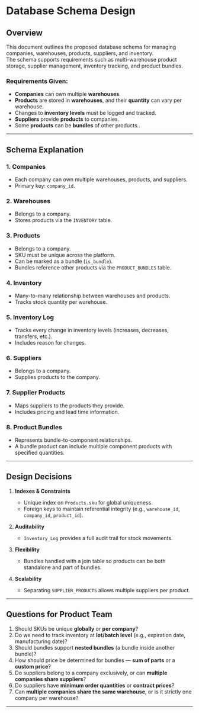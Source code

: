 # Database Schema Design

## Overview
This document outlines the proposed database schema for managing companies, warehouses, products, suppliers, and inventory.  
The schema supports requirements such as multi-warehouse product storage, supplier management, inventory tracking, and product bundles.

### Requirements Given:

* **Companies** can own multiple **warehouses**.
* **Products** are stored in **warehouses**, and their **quantity** can vary per warehouse.
* Changes to **inventory levels** must be logged and tracked.
* **Suppliers** provide **products** to companies.
* Some **products** can be **bundles** of other products..
---

## Schema Explanation

### 1. **Companies**
- Each company can own multiple warehouses, products, and suppliers.
- Primary key: `company_id`.

### 2. **Warehouses**
- Belongs to a company.
- Stores products via the `INVENTORY` table.

### 3. **Products**
- Belongs to a company.
- SKU must be unique across the platform.
- Can be marked as a bundle (`is_bundle`).
- Bundles reference other products via the `PRODUCT_BUNDLES` table.

### 4. **Inventory**
- Many-to-many relationship between warehouses and products.
- Tracks stock quantity per warehouse.

### 5. **Inventory Log**
- Tracks every change in inventory levels (increases, decreases, transfers, etc.).
- Includes reason for changes.

### 6. **Suppliers**
- Belongs to a company.
- Supplies products to the company.

### 7. **Supplier Products**
- Maps suppliers to the products they provide.
- Includes pricing and lead time information.

### 8. **Product Bundles**
- Represents bundle-to-component relationships.
- A bundle product can include multiple component products with specified quantities.

---

## Design Decisions

1. **Indexes & Constraints**
   - Unique index on `Products.sku` for global uniqueness.
   - Foreign keys to maintain referential integrity (e.g., `warehouse_id`, `company_id`, `product_id`).

2. **Auditability**
   - `Inventory_Log` provides a full audit trail for stock movements.

3. **Flexibility**
   - Bundles handled with a join table so products can be both standalone and part of bundles.

4. **Scalability**
   - Separating `SUPPLIER_PRODUCTS` allows multiple suppliers per product.

---

## Questions for Product Team

1. Should SKUs be unique **globally** or **per company**?  
2. Do we need to track inventory at **lot/batch level** (e.g., expiration date, manufacturing date)?  
3. Should bundles support **nested bundles** (a bundle inside another bundle)?  
4. How should price be determined for bundles — **sum of parts** or a **custom price**?  
5. Do suppliers belong to a company exclusively, or can **multiple companies share suppliers**?  
6. Do suppliers have **minimum order quantities** or **contract prices**?  
7. Can **multiple companies share the same warehouse**, or is it strictly one company per warehouse?  


---
